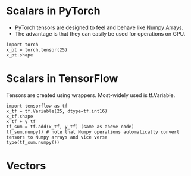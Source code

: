 # Scalars in PyTorch
- PyTorch tensors are designed to feel and behave like Numpy Arrays.
- The advantage is that they can easily be used for operations on GPU.

```
import torch
x_pt = torch.tensor(25)
x_pt.shape
```

# Scalars in TensorFlow
Tensors are created using wrappers. Most-widely used is tf.Variable.
```
import tensorflow as tf
x_tf = tf.Variable(25, dtype=tf.int16)
x_tf.shape
x_tf + y_tf
tf_sum = tf.add(x_tf, y_tf) (same as above code)
tf_sum.numpy() # note that Numpy operations automatically convert tensors to Numpy arrays and vice versa
type(tf_sum.numpy())
```

# Vectors 
